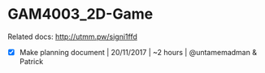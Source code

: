 # GAM4003_2D-Game

Related docs: http://utmm.pw/signi1ffd

- [X] Make planning document | 20/11/2017 | ~2 hours | @untamemadman & Patrick
